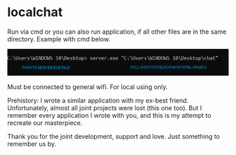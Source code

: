 # localchat

Run via cmd or you can also run application, if all other files are in the same directory. 
Example with cmd below.


![CMD](https://github.com/jenyasubbotina/localchat/blob/master/how_to.png)

Must be connected to general wifi. For local using only.


Prehistory: 
I wrote a similar application with my ex-best friend.
Unfortunately, almost all joint projects were lost (this one too).
But I remember every application I wrote with you,
and this is my attempt to recreate our masterpiece.

Thank you for the joint development, support and love.
Just something to remember us by.
